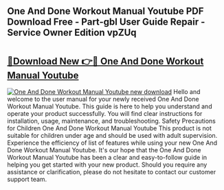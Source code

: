 ## One And Done Workout Manual Youtube PDF Download Free - Part-gbl User Guide Repair - Service Owner Edition vpZUq

# <h2><a href="http://cf26898.oget.top/?id=One+And+Done+Workout+Manual+Youtube">🔗Download New 👉🔴 One And Done Workout Manual Youtube</a></h2>

[![One And Done Workout Manual Youtube new download](https://i.imgur.com/5g1atiW.png)](http://cf26898.oget.top/?id=One+And+Done+Workout+Manual+Youtube)
Hello and welcome to the user manual for your newly received One And Done Workout Manual Youtube. This guide is here to help you understand and operate your product successfully. You will find clear instructions for installation, usage, maintenance, and troubleshooting. Safety Precautions for Children One And Done Workout Manual Youtube This product is not suitable for children under age and should be used with adult supervision. Experience the efficiency of list of features while using your new One And Done Workout Manual Youtube. It's our hope that the One And Done Workout Manual Youtube has been a clear and easy-to-follow guide in helping you get started with your new product. Should you require any assistance or clarification, please do not hesitate to contact our customer support team.
